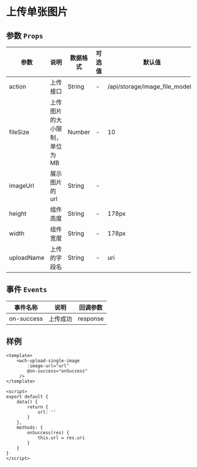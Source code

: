 # 上传单张图片

## 参数 `Props`
参数|说明|数据格式|可选值|默认值
---|---|---|---|---|
action|上传接口|String|-|/api/storage/image_file_models/
fileSize|上传图片的大小限制，单位为MB|Number|-|10
imageUrl|展示图片的url|String|-|
height|组件高度|String|-|178px
width|组件宽度|String|-|178px
uploadName|上传的字段名|String|-|uri

## 事件 `Events`
事件名称|说明|回调参数
---|---|---|
on-success|上传成功|response
## 样例
```Vue
<template>
    <wch-upload-single-image 
        :image-url="url"
        @on-success="onSuccess"
     />
</template>

<script>
export default {
    data() {
        return {
            url: ''       
        }
    },
    methods: {
        onSuccess(res) {
            this.url = res.uri
        }
    }
}
</script>
```